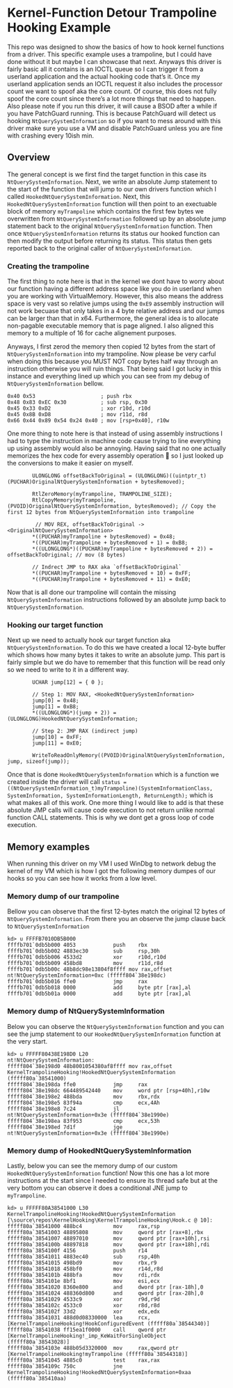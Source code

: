 # Kernel-Function Detour Trampoline Hooking Example
This repo was designed to show the basics of how to hook kernel functions from a driver. This specific example uses a trampoline, but I could have done without it but maybe I can showcase that next.
Anyways this driver is fairly basic all it contains is an IOCTL queue so I can trigger it from a userland application and the actual hooking code that’s it. Once my userland application sends an
IOCTL request it also includes the processor count we want to spoof aka the core count. Of course, this does not fully spoof the core count since there’s a lot more things that need to happen. Also
please note if you run this driver, it will cause a BSOD after a while if you have PatchGuard running. This is because PatchGuard will detect us hooking `NtQuerySystemInformation` so if you want to
mess around with this driver make sure you use a VM and disable PatchGuard unless you are fine with crashing every 10ish min.

## Overview
The general concept is we first find the target function in this case its `NtQuerySystemInformation`. Next, we write an absolute Jump statement to the start of the function that will jump to our own drivers 
function which I called `HookedNtQuerySystemInformation`. Next, this `HookedNtQuerySystemInformation` function will then point to an exectuable block of memory `myTrampoline` which contains the first few bytes
we overwritten from `NtQuerySystemInformation` followed up by an absolute jump statement back to the original `NtQuerySystemInformation` function. Then once `NtQuerySystemInformation` returns its status our
hooked function can then modify the output before returning its status. This status then gets reported back to the original caller of `NtQuerySystemInformation`.

### Creating the trampoline
The first thing to note here is that in the kernel we dont have to worry about our function having a different address space like you do in userland when you are working with VirtualMemory. However, this also
means the address space is very vast so relative jumps using the `0xE9` assembly instruction will not work becuase that only takes in a 4 byte relative address and our jumps can be larger than that in x64. 
Furthermore, the general idea is to allocate non-pagable executable memory that is page aligned. I also aligned this memory to a multiple of 16 for cache alignement purposes. 

Anyways, I first zerod the memory then copied 12 bytes from the start of `NtQuerySystemInformation` into my trampoline. Now please be very carful when doing this because you MUST NOT copy bytes half way through 
an instruction otherwise you will ruin things. That being said I got lucky in this instance and everything lined up which you can see from my debug of `NtQuerySystemInformation` bellow.
```
0x40 0x53                     ; push rbx
0x48 0x83 0xEC 0x30           ; sub rsp, 0x30
0x45 0x33 0xD2                ; xor r10d, r10d
0x45 0x8B 0xD8                ; mov r11d, r8d
0x66 0x44 0x89 0x54 0x24 0x40 ; mov [rsp+0x40], r10w
```
One more thing to note here is that instead of using assembly instructions I had to type the instruction in machine code cause trying to line everything up using assembly would also be annoying. Having said that no
one actually memorizes the hex code for every assembly operation  :rofl:  so I just looked up the conversions to make it easier on myself.
```
        ULONGLONG offsetBackToOriginal = (ULONGLONG)((uintptr_t)(PUCHAR)OriginalNtQuerySystemInformation + bytesRemoved);

        RtlZeroMemory(myTrampoline, TRAMPOLINE_SIZE); 
        RtlCopyMemory(myTrampoline, (PVOID)OriginalNtQuerySystemInformation, bytesRemoved); // Copy the first 12 bytes from NtQuerySystemInformation into trampoline

         // MOV REX, offsetBackToOriginal -> <OriginalNtQuerySystemInformation>
        *((PUCHAR)myTrampoline + bytesRemoved) = 0x48;      
        *((PUCHAR)myTrampoline + bytesRemoved + 1) = 0xB8;  
        *((ULONGLONG*)((PUCHAR)myTrampoline + bytesRemoved + 2)) = offsetBackToOriginal; // mov (8 bytes)

        // Indrect JMP to RAX aka `offsetBackToOriginal` 
        *((PUCHAR)myTrampoline + bytesRemoved + 10) = 0xFF;
        *((PUCHAR)myTrampoline + bytesRemoved + 11) = 0xE0;
```
Now that is all done our trampoline will contain the missing `NtQuerySystemInformation` instructions followed by an absolute jump back to `NtQuerySystemInformation`.

### Hooking our target function
Next up we need to actually hook our target function aka `NtQuerySystemInformation`. To do this we have created a local 12-byte buffer which shows how many bytes it takes to write an absolute jump. This part is fairly simple but 
we do have to remember that this function will be read only so we need to write to it in a different way.
```
        UCHAR jump[12] = { 0 };

        // Step 1: MOV RAX, <HookedNtQuerySystemInformation>
        jump[0] = 0x48;   
        jump[1] = 0xB8;   
        *((ULONGLONG*)(jump + 2)) = (ULONGLONG)HookedNtQuerySystemInformation; 

        // Step 2: JMP RAX (indirect jump)
        jump[10] = 0xFF;  
        jump[11] = 0xE0;  

        WriteToReadOnlyMemory((PVOID)OriginalNtQuerySystemInformation, jump, sizeof(jump));
```
Once that is done `HookedNtQuerySystemInformation` which is a function we created inside the driver will call `status = ((NtQuerySystemInformation_t)myTrampoline)(SystemInformationClass, SystemInformation, SystemInformationLength, ReturnLength);`
which is what makes all of this work. One more thing I would like to add is that these absolute JMP calls will cause code execution to not return unlike normal function CALL statements. This is why we dont get a gross loop of code execution.

## Memory examples
When running this driver on my VM I used WinDbg to network debug the kernel of my VM which is how I got the following memory dumpes of our hooks so you can see how it works from a low level.

### Memory dump of our trampoline
Bellow you can observe that the first 12-bytes match the original 12 bytes of `NtQuerySystemInformation`. From there you an observe the jump clause back to `NtQuerySystemInformation`
```
kd> u FFFFB7010DB5B000
ffffb701`0db5b000 4053            push    rbx
ffffb701`0db5b002 4883ec30        sub     rsp,30h
ffffb701`0db5b006 4533d2          xor     r10d,r10d
ffffb701`0db5b009 458bd8          mov     r11d,r8d
ffffb701`0db5b00c 48b8dc98e13804f8ffff mov rax,offset nt!NtQuerySystemInformation+0xc (fffff804`38e198dc)
ffffb701`0db5b016 ffe0            jmp     rax
ffffb701`0db5b018 0000            add     byte ptr [rax],al
ffffb701`0db5b01a 0000            add     byte ptr [rax],al
```

### Memory dump of NtQuerySystemInformation
Below you can observe the `NtQuerySystemInformation` function and you can see the jump statement to our `HookedNtQuerySystemInformation` function at the very start.
```
kd> u FFFFF80438E198D0 L20
nt!NtQuerySystemInformation:
fffff804`38e198d0 48b8001054380af8ffff mov rax,offset KernelTrampolineHooking!HookedNtQuerySystemInformation (fffff80a`38541000)
fffff804`38e198da ffe0            jmp     rax
fffff804`38e198dc 664489542440    mov     word ptr [rsp+40h],r10w
fffff804`38e198e2 488bda          mov     rbx,rdx
fffff804`38e198e5 83f94a          cmp     ecx,4Ah
fffff804`38e198e8 7c24            jl      nt!NtQuerySystemInformation+0x3e (fffff804`38e1990e)
fffff804`38e198ea 83f953          cmp     ecx,53h
fffff804`38e198ed 7d1f            jge     nt!NtQuerySystemInformation+0x3e (fffff804`38e1990e)
```


### Memory dump of HookedNtQuerySystemInformation
Lastly, below you can see the memory dump of our custom `HookedNtQuerySystemInformation` function! Now this one has a lot more instructions at the start since I needed to ensure its thread safe but at the very bottom
you can observe it does a conditional JNE jump to `myTrampoline`. 
```
kd> u FFFFF80A38541000 L30
KernelTrampolineHooking!HookedNtQuerySystemInformation [\source\repos\KernelHooking\KernelTrampolineHooking\Hook.c @ 10]:
fffff80a`38541000 488bc4          mov     rax,rsp
fffff80a`38541003 48895808        mov     qword ptr [rax+8],rbx
fffff80a`38541007 48897010        mov     qword ptr [rax+10h],rsi
fffff80a`3854100b 48897818        mov     qword ptr [rax+18h],rdi
fffff80a`3854100f 4156            push    r14
fffff80a`38541011 4883ec40        sub     rsp,40h
fffff80a`38541015 498bd9          mov     rbx,r9
fffff80a`38541018 458bf0          mov     r14d,r8d
fffff80a`3854101b 488bfa          mov     rdi,rdx
fffff80a`3854101e 8bf1            mov     esi,ecx
fffff80a`38541020 8360e800        and     dword ptr [rax-18h],0
fffff80a`38541024 488360d800      and     qword ptr [rax-28h],0
fffff80a`38541029 4533c9          xor     r9d,r9d
fffff80a`3854102c 4533c0          xor     r8d,r8d
fffff80a`3854102f 33d2            xor     edx,edx
fffff80a`38541031 488d0d08330000  lea     rcx,[KernelTrampolineHooking!HookConfiguredEvent (fffff80a`38544340)]
fffff80a`38541038 ff15ea1f0000    call    qword ptr [KernelTrampolineHooking!_imp_KeWaitForSingleObject (fffff80a`38543028)]
fffff80a`3854103e 488b05d3320000  mov     rax,qword ptr [KernelTrampolineHooking!myTrampoline (fffff80a`38544318)]
fffff80a`38541045 4885c0          test    rax,rax
fffff80a`3854109c 750c            jne     KernelTrampolineHooking!HookedNtQuerySystemInformation+0xaa (fffff80a`385410aa)
```

